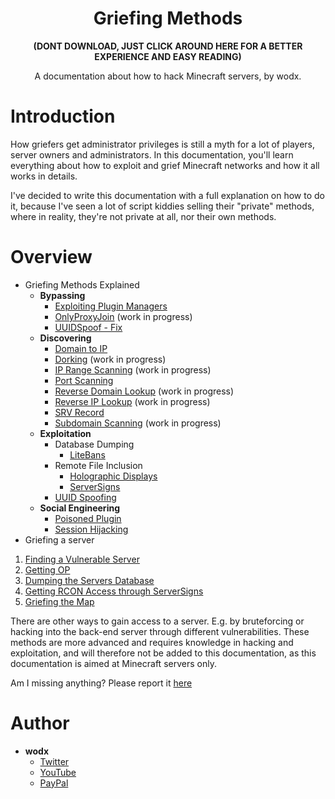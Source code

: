 <h1 align="center">Griefing Methods</h1>
<b><p align="center">(DONT DOWNLOAD, JUST CLICK AROUND HERE FOR A BETTER EXPERIENCE AND EASY READING)</p></b>
<p align="center">A documentation about how to hack Minecraft servers, by wodx.</p>

# Introduction
How griefers get administrator privileges is still a myth for a lot of players, server owners and administrators. In this documentation, you'll learn everything about how to exploit and grief Minecraft networks and how it all works in details.

I've decided to write this documentation with a full explanation on how to do it, because I've seen a lot of script kiddies selling their "private" methods, where in reality, they're not private at all, nor their own methods.

# Overview
- Griefing Methods Explained
    - **Bypassing**
        - [Exploiting Plugin Managers](https://github.com/WodxTV/Griefing-Methods/blob/master/Bypassing/Exploiting%20Plugin%20Managers.md)
        - [OnlyProxyJoin](https://github.com/WodxTV/Griefing-Methods/blob/master/Bypassing/OnlyProxyJoin.md) (work in progress)
        - [UUIDSpoof - Fix](https://github.com/WodxTV/Griefing-Methods/blob/master/Bypassing/UUIDSpoof%20-%20Fix.md)
    - **Discovering**
        - [Domain to IP](https://github.com/WodxTV/Griefing-Methods/blob/master/Discovering/Domain%20to%20IP.md)
        - [Dorking](https://github.com/WodxTV/Griefing-Methods/blob/master/Discovering/Dorking.md) (work in progress)
        - [IP Range Scanning](https://github.com/WodxTV/Griefing-Methods/blob/master/Discovering/IP%20Range%20Scanning.md) (work in progress)
        - [Port Scanning](https://github.com/WodxTV/Griefing-Methods/blob/master/Discovering/Port%20Scanning.md)
        - [Reverse Domain Lookup](https://github.com/WodxTV/Griefing-Methods/blob/master/Discovering/Reverse%20Domain%20Lookup.md) (work in progress)
        - [Reverse IP Lookup](https://github.com/WodxTV/Griefing-Methods/blob/master/Discovering/Reverse%20IP%20Lookup.md) (work in progress)
        - [SRV Record](https://github.com/WodxTV/Griefing-Methods/blob/master/Discovering/SRV%20Record.md)
        - [Subdomain Scanning](https://github.com/WodxTV/Griefing-Methods/blob/master/Discovering/Subdomain%20Scanning.md) (work in progress)
    - **Exploitation**
        - Database Dumping
            - [LiteBans](https://github.com/WodxTV/Griefing-Methods/blob/master/Exploitation/Database%20Dumping/LiteBans.md)
        - Remote File Inclusion
            - [Holographic Displays](https://github.com/WodxTV/Griefing-Methods/blob/master/Exploitation/Remote%20File%20Inclusion/Holographic%20Displays.md)
            - [ServerSigns](https://github.com/WodxTV/Griefing-Methods/blob/master/Exploitation/Remote%20File%20Inclusion/ServerSigns.md)
        - [UUID Spoofing](https://github.com/WodxTV/Griefing-Methods/blob/master/Exploitation/UUID%20Spoofing.md)
    - **Social Engineering**
        - [Poisoned Plugin](https://github.com/WodxTV/Griefing-Methods/blob/master/Social%20Engineering/Poisoned%20Plugin.md)
        - [Session Hijacking](https://github.com/WodxTV/Griefing-Methods/blob/master/Social%20Engineering/Session%20Hijacking.md)
- Griefing a server
 1. [Finding a Vulnerable Server]()
 2. [Getting OP]()
 3. [Dumping the Servers Database]()
 4. [Getting RCON Access through ServerSigns]()
 5. [Griefing the Map]()

There are other ways to gain access to a server. E.g. by bruteforcing or hacking into the back-end server through different vulnerabilities. These methods are more advanced and requires knowledge in hacking and exploitation, and will therefore not be added to this documentation, as this documentation is aimed at Minecraft servers only.

Am I missing anything? Please report it [here](https://github.com/WodxTV/Griefing-Methods/issues/new)

# Author
- **wodx**
    - [Twitter](https://twitter.com/wodxgod)
    - [YouTube](https://youtube.com/wodxgod)
    - [PayPal](https://www.paypal.com/paypalme2/wodx)